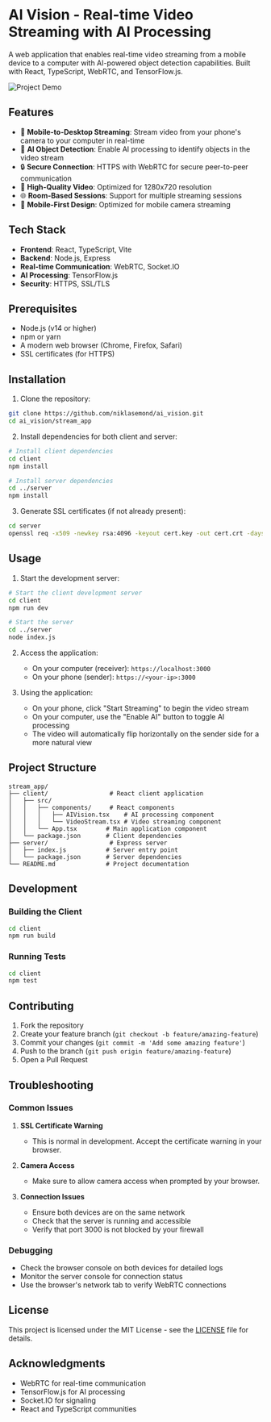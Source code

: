 # AI Vision - Real-time Video Streaming with AI Processing

A web application that enables real-time video streaming from a mobile device to a computer with AI-powered object detection capabilities. Built with React, TypeScript, WebRTC, and TensorFlow.js.

![Project Demo](https://github.com/niklasemond/ai_vision/blob/main/stream_app/client/public/demo.gif)

## Features

- 📱 **Mobile-to-Desktop Streaming**: Stream video from your phone's camera to your computer in real-time
- 🤖 **AI Object Detection**: Enable AI processing to identify objects in the video stream
- 🔒 **Secure Connection**: HTTPS with WebRTC for secure peer-to-peer communication
- 🎥 **High-Quality Video**: Optimized for 1280x720 resolution
- 🌐 **Room-Based Sessions**: Support for multiple streaming sessions
- 📱 **Mobile-First Design**: Optimized for mobile camera streaming

## Tech Stack

- **Frontend**: React, TypeScript, Vite
- **Backend**: Node.js, Express
- **Real-time Communication**: WebRTC, Socket.IO
- **AI Processing**: TensorFlow.js
- **Security**: HTTPS, SSL/TLS

## Prerequisites

- Node.js (v14 or higher)
- npm or yarn
- A modern web browser (Chrome, Firefox, Safari)
- SSL certificates (for HTTPS)

## Installation

1. Clone the repository:
```bash
git clone https://github.com/niklasemond/ai_vision.git
cd ai_vision/stream_app
```

2. Install dependencies for both client and server:
```bash
# Install client dependencies
cd client
npm install

# Install server dependencies
cd ../server
npm install
```

3. Generate SSL certificates (if not already present):
```bash
cd server
openssl req -x509 -newkey rsa:4096 -keyout cert.key -out cert.crt -days 365 -nodes
```

## Usage

1. Start the development server:
```bash
# Start the client development server
cd client
npm run dev

# Start the server
cd ../server
node index.js
```

2. Access the application:
   - On your computer (receiver): `https://localhost:3000`
   - On your phone (sender): `https://<your-ip>:3000`

3. Using the application:
   - On your phone, click "Start Streaming" to begin the video stream
   - On your computer, use the "Enable AI" button to toggle AI processing
   - The video will automatically flip horizontally on the sender side for a more natural view

## Project Structure

```
stream_app/
├── client/                 # React client application
│   ├── src/
│   │   ├── components/     # React components
│   │   │   ├── AIVision.tsx    # AI processing component
│   │   │   └── VideoStream.tsx # Video streaming component
│   │   └── App.tsx        # Main application component
│   └── package.json       # Client dependencies
├── server/                 # Express server
│   ├── index.js           # Server entry point
│   └── package.json       # Server dependencies
└── README.md              # Project documentation
```

## Development

### Building the Client
```bash
cd client
npm run build
```

### Running Tests
```bash
cd client
npm test
```

## Contributing

1. Fork the repository
2. Create your feature branch (`git checkout -b feature/amazing-feature`)
3. Commit your changes (`git commit -m 'Add some amazing feature'`)
4. Push to the branch (`git push origin feature/amazing-feature`)
5. Open a Pull Request

## Troubleshooting

### Common Issues

1. **SSL Certificate Warning**
   - This is normal in development. Accept the certificate warning in your browser.

2. **Camera Access**
   - Make sure to allow camera access when prompted by your browser.

3. **Connection Issues**
   - Ensure both devices are on the same network
   - Check that the server is running and accessible
   - Verify that port 3000 is not blocked by your firewall

### Debugging

- Check the browser console on both devices for detailed logs
- Monitor the server console for connection status
- Use the browser's network tab to verify WebRTC connections

## License

This project is licensed under the MIT License - see the [LICENSE](LICENSE) file for details.

## Acknowledgments

- WebRTC for real-time communication
- TensorFlow.js for AI processing
- Socket.IO for signaling
- React and TypeScript communities 